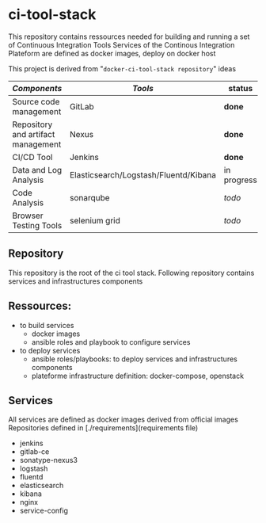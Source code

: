 # ci-tool-stack
This repository contains ressources needed for building and running a set of Continuous Integration Tools
Services of the Continous Integration Plateform are defined as docker images, deploy on docker host

This project is derived from "`docker-ci-tool-stack repository`" ideas

| *Components* | *Tools* | status |
| ------------- | ------------- | ------------- |
| Source code management | GitLab | **done** |
| Repository and artifact management | Nexus | **done** |
| CI/CD Tool | Jenkins | **done** |
| Data and Log Analysis | Elasticsearch/Logstash/Fluentd/Kibana | in progress | 
| Code Analysis | sonarqube | *todo* | 
| Browser Testing Tools | selenium grid | *todo* |

## Repository
This repository is the root of the ci tool stack.
Following repository contains services and infrastructures components

## Ressources:
 * to build services
   * docker images
   * ansible roles and playbook to configure services
 * to deploy services
   * ansible roles/playbooks: to deploy services and infrastructures components
   * plateforme infrastructure definition: docker-compose, openstack

## Services
All services are defined as docker images derived from official images
Repositories defined in [./requirements](requirements file)
  * jenkins
  * gitlab-ce
  * sonatype-nexus3
  * logstash
  * fluentd
  * elasticsearch
  * kibana
  * nginx
  * service-config
